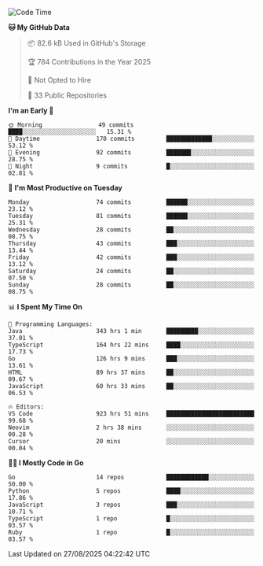 <!--START_SECTION:thansetan-waka-->
![Code Time](http://img.shields.io/badge/Code%20Time-927%20hrs%2016%20mins-blue)

**🐱 My GitHub Data** 

> 📦 82.6 kB Used in GitHub's Storage 
 > 
> 🏆 784 Contributions in the Year 2025
 > 
> 🚫 Not Opted to Hire
 > 
> 📜 33 Public Repositories 
 > 

**I'm an Early 🐤** 

```text
🌞 Morning                49 commits          ████░░░░░░░░░░░░░░░░░░░░░   15.31 % 
🌆 Daytime                170 commits         █████████████░░░░░░░░░░░░   53.12 % 
🌃 Evening                92 commits          ███████░░░░░░░░░░░░░░░░░░   28.75 % 
🌙 Night                  9 commits           █░░░░░░░░░░░░░░░░░░░░░░░░   02.81 % 
```

📅 **I'm Most Productive on Tuesday** 

```text
Monday                   74 commits          ██████░░░░░░░░░░░░░░░░░░░   23.12 % 
Tuesday                  81 commits          ██████░░░░░░░░░░░░░░░░░░░   25.31 % 
Wednesday                28 commits          ██░░░░░░░░░░░░░░░░░░░░░░░   08.75 % 
Thursday                 43 commits          ███░░░░░░░░░░░░░░░░░░░░░░   13.44 % 
Friday                   42 commits          ███░░░░░░░░░░░░░░░░░░░░░░   13.12 % 
Saturday                 24 commits          ██░░░░░░░░░░░░░░░░░░░░░░░   07.50 % 
Sunday                   28 commits          ██░░░░░░░░░░░░░░░░░░░░░░░   08.75 % 
```

📊 **I Spent My Time On** 

```text
💬 Programming Languages: 
Java                     343 hrs 1 min       █████████░░░░░░░░░░░░░░░░   37.01 % 
TypeScript               164 hrs 22 mins     ████░░░░░░░░░░░░░░░░░░░░░   17.73 % 
Go                       126 hrs 9 mins      ███░░░░░░░░░░░░░░░░░░░░░░   13.61 % 
HTML                     89 hrs 37 mins      ██░░░░░░░░░░░░░░░░░░░░░░░   09.67 % 
JavaScript               60 hrs 33 mins      ██░░░░░░░░░░░░░░░░░░░░░░░   06.53 % 

🔥 Editors: 
VS Code                  923 hrs 51 mins     █████████████████████████   99.68 % 
Neovim                   2 hrs 38 mins       ░░░░░░░░░░░░░░░░░░░░░░░░░   00.28 % 
Cursor                   20 mins             ░░░░░░░░░░░░░░░░░░░░░░░░░   00.04 % 
```

**🧑‍💻 I Mostly Code in Go** 

```text
Go                       14 repos            ████████████░░░░░░░░░░░░░   50.00 % 
Python                   5 repos             ████░░░░░░░░░░░░░░░░░░░░░   17.86 % 
JavaScript               3 repos             ███░░░░░░░░░░░░░░░░░░░░░░   10.71 % 
TypeScript               1 repo              █░░░░░░░░░░░░░░░░░░░░░░░░   03.57 % 
Ruby                     1 repo              █░░░░░░░░░░░░░░░░░░░░░░░░   03.57 % 
```

Last Updated on 27/08/2025 04:22:42 UTC
<!--END_SECTION:thansetan-waka-->